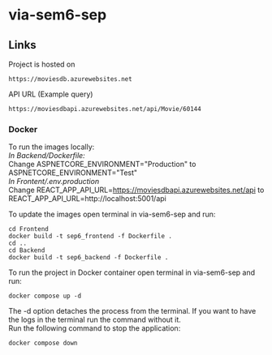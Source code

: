 # via-sem6-sep

## Links
Project is hosted on
```
https://moviesdb.azurewebsites.net
```
API URL (Example query)
```
https://moviesdbapi.azurewebsites.net/api/Movie/60144
```

### Docker
To run the images locally:  
*In Backend/Dockerfile:*  
Change ASPNETCORE_ENVIRONMENT="Production" to ASPNETCORE_ENVIRONMENT="Test"  
*In Frontent/.env.production*  
Change REACT_APP_API_URL=https://moviesdbapi.azurewebsites.net/api to REACT_APP_API_URL=http://localhost:5001/api  


To update the images open terminal in via-sem6-sep and run:
```
cd Frontend
docker build -t sep6_frontend -f Dockerfile .
cd ..
cd Backend
docker build -t sep6_backend -f Dockerfile .
```
To run the project in Docker container open terminal in via-sem6-sep and run:
```
docker compose up -d
```
The -d option detaches the process from the terminal. If you want to have the logs in the terminal run the command without it.  
Run the following command to stop the application:
```
docker compose down
```

